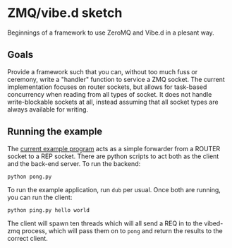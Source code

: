 # ZMQ/vibe.d sketch

Beginnings of a framework to use ZeroMQ and Vibe.d in a plesant way.

## Goals

Provide a framework such that you can, without too much fuss or ceremony,
write a "handler" function to service a ZMQ socket. The current
implementation focuses on router sockets, but allows for task-based
concurrency when reading from all types of socket. It does not handle
write-blockable sockets at all, instead assuming that all socket types
are always available for writing.

## Running the example

The [current example program](source/app.d) acts as a simple forwarder from
a ROUTER socket to a REP socket. There are python scripts to act both as the
client and the back-end server. To run the backend:

    python pong.py

To run the example application, run `dub` per usual. Once both are running,
you can run the client:

    python ping.py hello world

The client will spawn ten threads which will all send a REQ in to the
vibed-zmq process, which will pass them on to `pong` and return the results
to the correct client.
